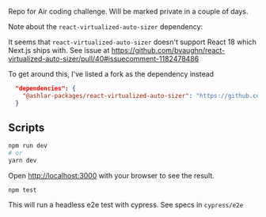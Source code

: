 Repo for Air coding challenge. Will be marked private in a couple of days.

Note about the `react-virtualized-auto-sizer` dependency:

It seems that `react-virtualized-auto-sizer` doesn't support React 18 which Next.js ships with. See issue at https://github.com/bvaughn/react-virtualized-auto-sizer/pull/40#issuecomment-1182478486

To get around this, I've listed a fork as the dependency instead

```json
  "dependencies": {
    "@ashlar-packages/react-virtualized-auto-sizer": "https://github.com/Ashlar/react-virtualized-auto-sizer",
  }
```

## Scripts

```bash
npm run dev
# or
yarn dev
```

Open [http://localhost:3000](http://localhost:3000) with your browser to see the result.

```
npm test
```

This will run a headless e2e test with cypress. See specs in `cypress/e2e`
